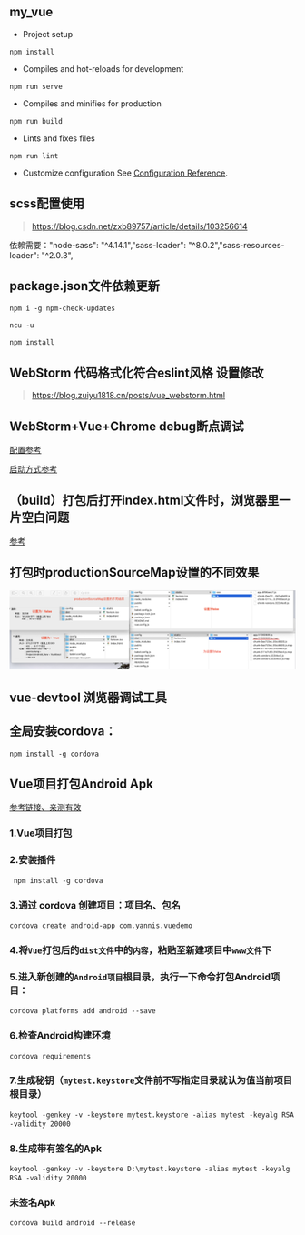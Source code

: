 ## my_vue

- Project setup
```
npm install
```

- Compiles and hot-reloads for development
```
npm run serve
```

- Compiles and minifies for production
```
npm run build
```

- Lints and fixes files
```
npm run lint
```

- Customize configuration
See [Configuration Reference](https://cli.vuejs.org/config/).

## scss配置使用
> https://blog.csdn.net/zxb89757/article/details/103256614

依赖需要："node-sass": "^4.14.1","sass-loader": "^8.0.2","sass-resources-loader": "^2.0.3",

## package.json文件依赖更新

```
npm i -g npm-check-updates
```

```
ncu -u
```

```
npm install
```

## WebStorm 代码格式化符合eslint风格 设置修改
> https://blog.zuiyu1818.cn/posts/vue_webstorm.html

## WebStorm+Vue+Chrome debug断点调试
 [配置参考](https://www.jianshu.com/p/f0e69b537f9b)
 
 [启动方式参考](https://www.cnblogs.com/dafei4/p/13027340.html)
 
## （build）打包后打开index.html文件时，浏览器里一片空白问题
[参考](https://blog.csdn.net/Oralinge/article/details/100072765?utm_medium=distribute.pc_relevant.none-task-blog-BlogCommendFromMachineLearnPai2-1.nonecase&depth_1-utm_source=distribute.pc_relevant.none-task-blog-BlogCommendFromMachineLearnPai2-1.nonecase)

## 打包时productionSourceMap设置的不同效果

 ![](./local_img/productionSourceMap设置的不同效果.png)
 
## vue-devtool 浏览器调试工具

## 全局安装cordova：
   
```
npm install -g cordova
```

## Vue项目打包Android Apk

[参考链接、亲测有效](https://blog.csdn.net/Two_Too/article/details/83095177)

### 1.Vue项目打包

### 2.安装插件

```
 npm install -g cordova 
```

### 3.通过 cordova 创建项目：项目名、包名

```
cordova create android-app com.yannis.vuedemo
```

### 4.将`Vue`打包后的`dist文件`中的`内容`，粘贴至新建项目中`www文件`下

### 5.进入新创建的`Android项目`根目录，执行一下命令打包Android项目：

```
cordova platforms add android --save
```

### 6.检查Android构建环境

```
cordova requirements 
```

### 7.生成秘钥（`mytest.keystore`文件前不写指定目录就认为值当前项目根目录）

```
keytool -genkey -v -keystore mytest.keystore -alias mytest -keyalg RSA -validity 20000
```

### 8.生成带有签名的Apk

```
keytool -genkey -v -keystore D:\mytest.keystore -alias mytest -keyalg RSA -validity 20000
```

### 未签名Apk

```
cordova build android --release 
```
   
